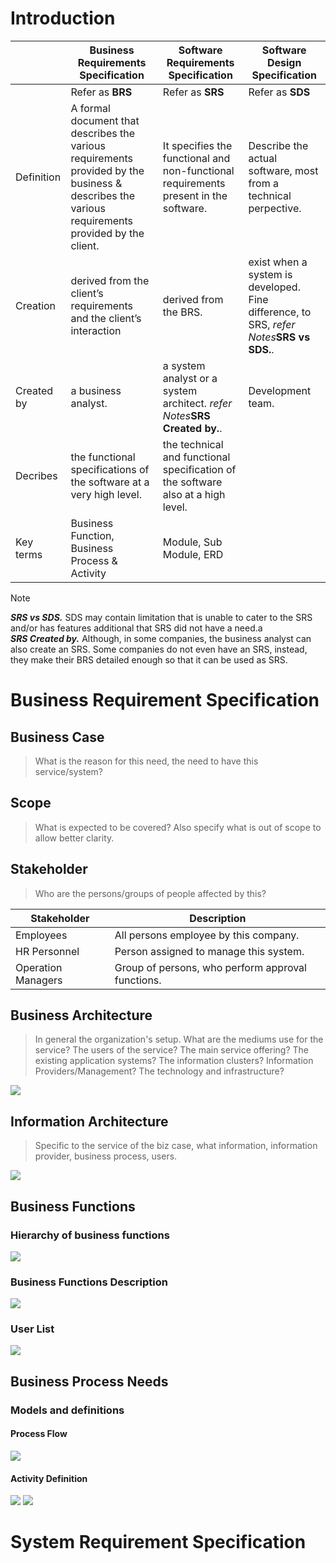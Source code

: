 # Introduction
 ||Business Requirements Specification|Software Requirements Specification|Software Design Specification|
 |-|---|---|----|
 || Refer as **BRS**|Refer as **SRS**|Refer as **SDS**|
|Definition| A formal document that describes the various requirements provided by the business & describes the various requirements provided by the client.|	It specifies the functional and non-functional requirements present in the software. | Describe the actual software, most from a technical perpective.|
|Creation| derived from the client’s requirements and the client’s interaction | derived from the BRS.| exist when a system is developed. Fine difference, to SRS, _refer Notes_**SRS vs SDS.**. | 
|Created by|	 a business analyst.| a system analyst or a system architect. _refer Notes_**SRS Created by.**.|Development team.|
|Decribes|	the functional specifications of the software at a very high level.| the technical and functional specification of the software also at a high level.|
|Key terms| Business Function, Business Process & Activity| Module, Sub Module, ERD|

> [!NOTE]
> **_SRS vs SDS._** SDS may contain limitation that is unable to cater to the SRS and/or has features additional that SRS did not have a need.a\
> **_SRS Created by._**  Although, in some companies, the business analyst can also create an SRS. Some companies do not even have an SRS, instead, they make their BRS detailed enough so that it can be used as SRS.

# Business Requirement Specification
## Business Case

> What is the reason for this need, the need to have this service/system?

## Scope

> What is expected to be covered? Also specify what is out of scope to allow better clarity.

## Stakeholder

> Who are the persons/groups of people affected by this?

| Stakeholder | Description |
| -------- | ------- |
| Employees  | All persons employee by this company. |
| HR Personnel | Person assigned to manage this system. |
| Operation Managers    | Group of persons, who perform approval functions.|  |

## Business Architecture

> In general the organization's setup. What are the mediums use for the service? The users of the service? The main service offering? The existing application systems? The information clusters? Information Providers/Management? The technology and infrastructure?

![](./image1.png)

## Information Architecture

> Specific to the service of the biz case, what information, information provider, business process, users.

![](./image2.png)

## Business Functions

### Hierarchy of business functions

![](./image3.png)

### Business Functions Description

![](./image5.png)

### User List

![](./image6.png)

## Business Process Needs

### Models and definitions

#### Process Flow

![](./image7.png)

#### Activity Definition

![](./image8.png)
![](./image9.png)

# System Requirement Specification
